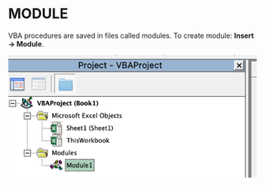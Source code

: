 # MODULE

VBA procedures are saved in files called modules. To create module: **Insert &rarr; Module**.

![Module](/assets/vba/module.png)
